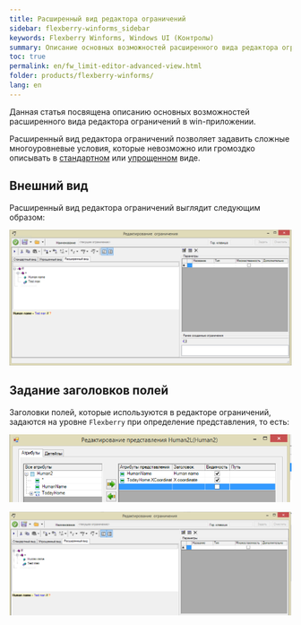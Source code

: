 ```yaml
---
title: Расширенный вид редактора ограничений
sidebar: flexberry-winforms_sidebar
keywords: Flexberry Winforms, Windows UI (Контролы)
summary: Описание основных возможностей расширенного вида редактора ограничений в win-приложении
toc: true
permalink: en/fw_limit-editor-advanced-view.html
folder: products/flexberry-winforms/
lang: en
---
```


Данная статья посвящена описанию основных возможностей расширенного вида редактора ограничений в win-приложении.

Расширенный вид редактора ограничений позволяет задавить сложные многоуровневые условия, которые невозможно или громоздко описывать в [стандартном](fw_standart-view-limits-editor.html) или [упрощенном](fw_limit-editor-simple-view.html) виде.

## Внешний вид

Расширенный вид редактора ограничений выглядит следующим образом:

![Расширенный редактор ограничений](/images/pages/products/flexberry-winforms/subsystems/limits/advanced-view.png)

## Задание заголовков полей

Заголовки полей, которые используются в редакторе ограничений, задаются на уровне `Flexberry` при определение представления, то есть:

![Заголовки полей](/images/pages/products/flexberry-winforms/subsystems/limits/field-caption.png)

![Заголовки полей](/images/pages/products/flexberry-winforms/subsystems/limits/field-caption1.png)
